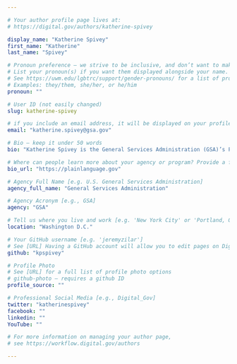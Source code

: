 ```yaml
---

# Your author profile page lives at:
# https://digital.gov/authors/katherine-spivey

display_name: "Katherine Spivey"
first_name: "Katherine"
last_name: "Spivey"

# Pronoun preference — we strive to be inclusive, and don’t want to make assumptions on a person’s first name (be it a gender-neutral name, or is one more common in languages other than English). Learn more http://www.MyPronouns.org
# List your pronoun(s) if you want them displayed alongside your name. Leave it blank and we'll use just your name.
# See https://uwm.edu/lgbtrc/support/gender-pronouns/ for a list of pronouns
# Examples: they/them, she/her, or he/him
pronoun: ""

# User ID (not easily changed)
slug: katherine-spivey

# if you include an email address, it will be displayed on your profile page
email: "katherine.spivey@gsa.gov"

# Bio — keep it under 50 words
bio: "Katherine Spivey is the General Services Administration (GSA)’s Plain Language Launcher and co-chair of the Plain Language Action and Information Network (PLAIN)."

# Where can people learn more about your agency or program? Provide a full URL [e.g. 'https://www.example.gov/']
bio_url: "https://plainlanguage.gov"

# Agency Full Name [e.g. U.S. General Services Administration]
agency_full_name: "General Services Administration"

# Agency Acronym [e.g., GSA]
agency: "GSA"

# Tell us where you live and work [e.g. 'New York City' or 'Portland, OR']
location: "Washington D.C."

# Your GitHub username [e.g. 'jeremyzilar']
# See [URL] Having a GitHub account will allow you to edit pages on DigitalGov. The image used in your GitHub account can also be used to populate your digital.gov profile photo.
github: "kpspivey"

# Profile Photo
# See [URL] for a full list of profile photo options
# github-photo — requires a github ID
profile_source: ""

# Professional Social Media [e.g., Digital_Gov]
twitter: "katherinespivey"
facebook: ""
linkedin: ""
YouTube: ""

# For more information on managing your author page,
# see https://workflow.digital.gov/authors

---
```


